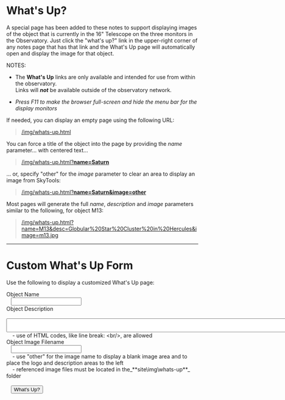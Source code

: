 
# What's Up?

A special page has been added to these notes to support displaying images of the object that is currently in the 16" Telescope on the three monitors in the Observatory.  Just click the "what's up?" link in the upper-right corner of any notes page that has that link and the What's Up page will automatically open and display the image for that object.

NOTES:

- The **What's Up** links are only available and intended for use from within the observatory. <br/>Links will _**not**_ be available outside of the observatory network.

- _Press F11 to make the browser full-screen and hide the menu bar for the display monitors_

If needed, you can display an empty page using the following URL:

> [/img/whats-up.html](/img/whats-up.html)

You can force a title of the object into the page by providing the _name_ parameter... with centered text...

> [/img/whats-up.html?**name=Saturn**](/img/whats-up.html?name=Saturn)

... or, specify "other" for the _image_ parameter to clear an area to display an image from SkyTools:

> [/img/whats-up.html?**name=Saturn&image=other**](/img/whats-up.html?name=Saturn&image=other)

Most pages will generate the full _name_, _description_ and _image_ parameters similar to the following,  for object M13:

> [/img/whats-up.html?name=M13&desc=Globular%20Star%20Cluster%20in%20Hercules&image=m13.jpg](/img/whats-up.html?name=M13&desc=Globular%20Star%20Cluster%20in%20Hercules&image=m13.jpg)

---

# Custom What's Up Form

Use the following to display a customized What's Up page:

<form action="/img/whats-up.html" target="_blank">
Object Name<br/>&nbsp;&nbsp;&nbsp;<input type="text" name="name"><br/>
Object Description<br/>&nbsp;&nbsp;&nbsp;<textarea cols="100" name="desc"></textarea><br/>
&nbsp;&nbsp;&nbsp; - use of HTML codes, like line break: &lt;br/&gt;, are allowed<br/>
Object Image Filename<br/>&nbsp;&nbsp;&nbsp;<input type="text" name="image"><br/>
&nbsp;&nbsp;&nbsp; - use "other" for the image name to display a blank image area and to place the logo and description areas to the left<br/>
&nbsp;&nbsp;&nbsp; - referenced image files must be located in the_**site\img\whats-up**_ folder
<br/><br/>
&nbsp;&nbsp;&nbsp;<input type="submit" value="What's Up?">
</form>
